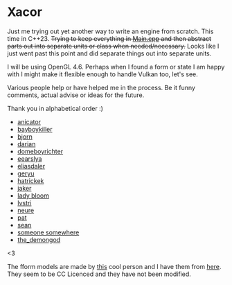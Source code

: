 # Xacor

Just me trying out yet another way to write an engine from scratch. This time in C++23. ~~Trying to keep everything
in [Main.cpp](src/Main.cpp) and then abstract parts out into separate units or class when needed/necessary.~~ Looks like I just went past this point and did separate things out into separate units.

I will be using OpenGL 4.6. Perhaps when I found a form or state I am happy with I might make it flexible enough
to handle Vulkan too, let's see.

Various people help or have helped me in the process. Be it funny comments, actual advise or ideas for the future.

Thank you in alphabetical order :)

- [anicator](https://anicator.com/)
- [bayboykiller](https://github.com/BoyBaykiller/IDKEngine)
- [bjorn](https://github.com/btipling)
- [darian](https://github.com/Darianopolis)
- [domeboyrichter](https://github.com/forenoonwatch)
- [eearslya](https://github.com/Eearslya)
- [eliasdaler](https://edw.is/)
- [geryu](https://github.com/cajallen)
- [hatrickek](https://github.com/Hatrickek)
- [jaker](https://github.com/JuanDiegoMontoya)
- [lady bloom](https://www.froyok.fr/)
- [lvstri](https://github.com/LVSTRI/)
- [neure](https://github.com/tksuoran)
- [pat](https://patrick-is.cool/)
- [sean](https://github.com/spnda)
- [someone somewhere](https://www.s1sw.xyz/projects/)
- [the_demongod](https://www.youtube.com/watch?v=Cx1UjaRyYvs)

<3

The fform models are made by [this](https://untitled.xyz/) cool person and I have them from [here](https://sketchfab.com/untitledxyz_). They seem to be CC Licenced and they have not been modified.
